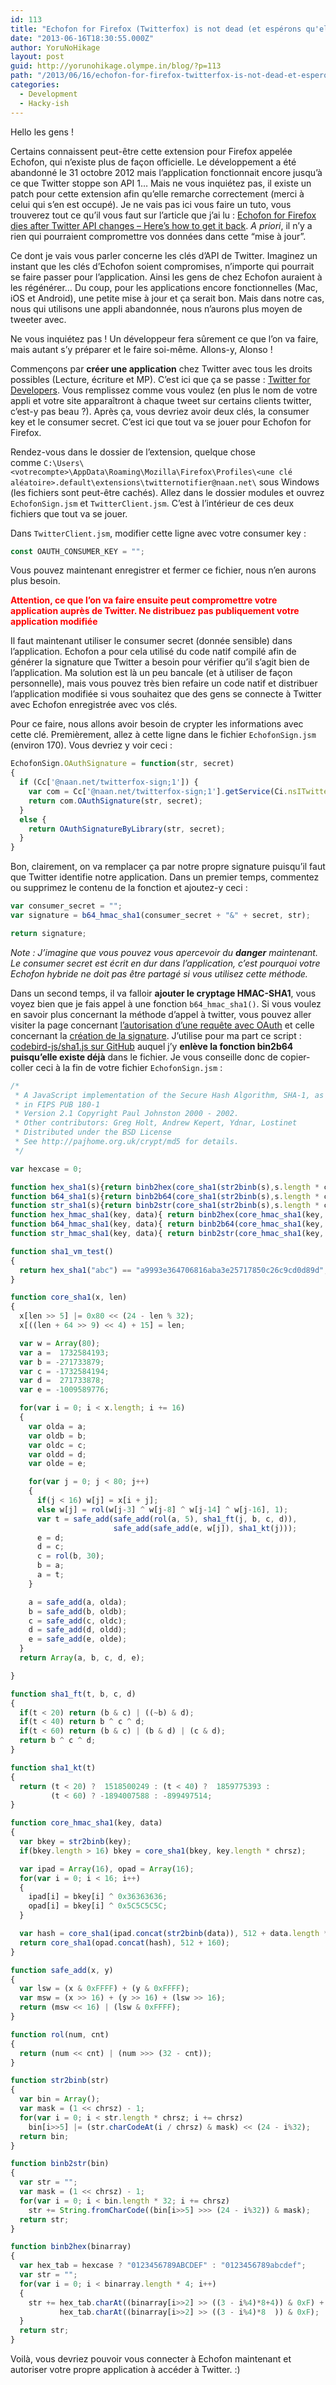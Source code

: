 ```yaml
---
id: 113
title: "Echofon for Firefox (Twitterfox) is not dead (et espérons qu'elle le restera)"
date: "2013-06-16T18:30:55.000Z"
author: YoruNoHikage
layout: post
guid: http://yorunohikage.olympe.in/blog/?p=113
path: "/2013/06/16/echofon-for-firefox-twitterfox-is-not-dead-et-esperons-quelle-le-restera/"
categories:
  - Development
  - Hacky-ish
---
```

Hello les gens !

Certains connaissent peut-être cette extension pour Firefox appelée Echofon, qui n’existe plus de façon officielle. Le développement a été abandonné le 31 octobre 2012 mais l’application fonctionnait encore jusqu’à ce que Twitter stoppe son API 1… Mais ne vous inquiétez pas, il existe un patch pour cette extension afin qu’elle remarche correctement (merci à celui qui s’en est occupé). Je ne vais pas ici vous faire un tuto, vous trouverez tout ce qu’il vous faut sur l’article que j’ai lu : [Echofon for Firefox dies after Twitter API changes – Here’s how to get it back](http://www.techerator.com/2013/06/echofon-for-firefox-dies-after-twitter-api-changes-heres-how-to-get-it-back/ "Echofon for Firefox dies after Twitter API changes – Here’s how to get it back"). _A priori_, il n’y a rien qui pourraient compromettre vos données dans cette “mise à jour”.

Ce dont je vais vous parler concerne les clés d’API de Twitter. Imaginez un instant que les clés d’Echofon soient compromises, n’importe qui pourrait se faire passer pour l’application. Ainsi les gens de chez Echofon auraient à les régénérer… Du coup, pour les applications encore fonctionnelles (Mac, iOS et Android), une petite mise à jour et ça serait bon. Mais dans notre cas, nous qui utilisons une appli abandonnée, nous n’aurons plus moyen de tweeter avec.

Ne vous inquiétez pas ! Un développeur fera sûrement ce que l’on va faire, mais autant s’y préparer et le faire soi-même. Allons-y, Alonso !

Commençons par **créer une application** chez Twitter avec tous les droits possibles (Lecture, écriture et MP). C’est ici que ça se passe : [Twitter for Developers](https://dev.twitter.com/apps "Twitter for Developers"). Vous remplissez comme vous voulez (en plus le nom de votre appli et votre site apparaîtront à chaque tweet sur certains clients twitter, c’est-y pas beau ?). Après ça, vous devriez avoir deux clés, la consumer key et le consumer secret. C’est ici que tout va se jouer pour Echofon for Firefox.

Rendez-vous dans le dossier de l’extension, quelque chose comme `C:\Users\<votrecompte>\AppData\Roaming\Mozilla\Firefox\Profiles\<une clé aléatoire>.default\extensions\twitternotifier@naan.net\` sous Windows (les fichiers sont peut-être cachés). Allez dans le dossier modules et ouvrez `EchofonSign.jsm` et `TwitterClient.jsm`. C’est à l’intérieur de ces deux fichiers que tout va se jouer.

Dans `TwitterClient.jsm`, modifier cette ligne avec votre consumer key :

```js
const OAUTH_CONSUMER_KEY = "";
```

Vous pouvez maintenant enregistrer et fermer ce fichier, nous n’en aurons plus besoin.

**<span style="color: #ff0000;">Attention, ce que l’on va faire ensuite peut compromettre votre application auprès de Twitter. Ne distribuez pas publiquement votre application modifiée</span>**

Il faut maintenant utiliser le consumer secret (donnée sensible) dans l’application. Echofon a pour cela utilisé du code natif compilé afin de générer la signature que Twitter a besoin pour vérifier qu’il s’agit bien de l’application. Ma solution est là un peu bancale (et à utiliser de façon personnelle), mais vous pouvez très bien refaire un code natif et distribuer l’application modifiée si vous souhaitez que des gens se connecte à Twitter avec Echofon enregistrée avec vos clés.

Pour ce faire, nous allons avoir besoin de crypter les informations avec cette clé. Premièrement, allez à cette ligne dans le fichier `EchofonSign.jsm` (environ 170). Vous devriez y voir ceci :

```js
EchofonSign.OAuthSignature = function(str, secret)
{
  if (Cc['@naan.net/twitterfox-sign;1']) {
    var com = Cc['@naan.net/twitterfox-sign;1'].getService(Ci.nsITwitterFoxSign);
    return com.OAuthSignature(str, secret);
  }
  else {
    return OAuthSignatureByLibrary(str, secret);
  }
}
```

Bon, clairement, on va remplacer ça par notre propre signature puisqu’il faut que Twitter identifie notre application. Dans un premier temps, commentez ou supprimez le contenu de la fonction et ajoutez-y ceci :

```js
var consumer_secret = "";
var signature = b64_hmac_sha1(consumer_secret + "&" + secret, str);

return signature;
```

_Note : J’imagine que vous pouvez vous apercevoir du **danger** maintenant. Le consumer secret est écrit en dur dans l’application, c’est pourquoi votre Echofon hybride ne doit pas être partagé si vous utilisez cette méthode._

Dans un second temps, il va falloir **ajouter le cryptage HMAC-SHA1**, vous voyez bien que je fais appel à une fonction `b64_hmac_sha1()`. Si vous voulez en savoir plus concernant la méthode d’appel à twitter, vous pouvez aller visiter la page concernant [l’autorisation d’une requête avec OAuth](https://dev.twitter.com/docs/auth/authorizing-request "Authorizing a request") et celle concernant la [création de la signature](https://dev.twitter.com/docs/auth/creating-signature "Creating a signature"). J’utilise pour ma part ce script : [codebird-js/sha1.js sur GitHub](https://github.com/mynetx/codebird-js/blob/master/sha1.js "codebird-js/sha1.js sur GitHub") auquel j’y **enlève la fonction bin2b64 puisqu’elle existe déjà** dans le fichier. Je vous conseille donc de copier-coller ceci à la fin de votre fichier `EchofonSign.jsm` :

```js
/*
 * A JavaScript implementation of the Secure Hash Algorithm, SHA-1, as defined
 * in FIPS PUB 180-1
 * Version 2.1 Copyright Paul Johnston 2000 - 2002.
 * Other contributors: Greg Holt, Andrew Kepert, Ydnar, Lostinet
 * Distributed under the BSD License
 * See http://pajhome.org.uk/crypt/md5 for details.
 */

var hexcase = 0;

function hex_sha1(s){return binb2hex(core_sha1(str2binb(s),s.length * chrsz));}
function b64_sha1(s){return binb2b64(core_sha1(str2binb(s),s.length * chrsz));}
function str_sha1(s){return binb2str(core_sha1(str2binb(s),s.length * chrsz));}
function hex_hmac_sha1(key, data){ return binb2hex(core_hmac_sha1(key, data));}
function b64_hmac_sha1(key, data){ return binb2b64(core_hmac_sha1(key, data));}
function str_hmac_sha1(key, data){ return binb2str(core_hmac_sha1(key, data));}

function sha1_vm_test()
{
  return hex_sha1("abc") == "a9993e364706816aba3e25717850c26c9cd0d89d";
}

function core_sha1(x, len)
{
  x[len >> 5] |= 0x80 << (24 - len % 32);
  x[((len + 64 >> 9) << 4) + 15] = len;

  var w = Array(80);
  var a =  1732584193;
  var b = -271733879;
  var c = -1732584194;
  var d =  271733878;
  var e = -1009589776;

  for(var i = 0; i < x.length; i += 16)
  {
    var olda = a;
    var oldb = b;
    var oldc = c;
    var oldd = d;
    var olde = e;

    for(var j = 0; j < 80; j++)
    {
      if(j < 16) w[j] = x[i + j];
      else w[j] = rol(w[j-3] ^ w[j-8] ^ w[j-14] ^ w[j-16], 1);
      var t = safe_add(safe_add(rol(a, 5), sha1_ft(j, b, c, d)),
                       safe_add(safe_add(e, w[j]), sha1_kt(j)));
      e = d;
      d = c;
      c = rol(b, 30);
      b = a;
      a = t;
    }

    a = safe_add(a, olda);
    b = safe_add(b, oldb);
    c = safe_add(c, oldc);
    d = safe_add(d, oldd);
    e = safe_add(e, olde);
  }
  return Array(a, b, c, d, e);

}

function sha1_ft(t, b, c, d)
{
  if(t < 20) return (b & c) | ((~b) & d);
  if(t < 40) return b ^ c ^ d;
  if(t < 60) return (b & c) | (b & d) | (c & d);
  return b ^ c ^ d;
}

function sha1_kt(t)
{
  return (t < 20) ?  1518500249 : (t < 40) ?  1859775393 :
         (t < 60) ? -1894007588 : -899497514;
}  

function core_hmac_sha1(key, data)
{
  var bkey = str2binb(key);
  if(bkey.length > 16) bkey = core_sha1(bkey, key.length * chrsz);

  var ipad = Array(16), opad = Array(16);
  for(var i = 0; i < 16; i++)
  {
    ipad[i] = bkey[i] ^ 0x36363636;
    opad[i] = bkey[i] ^ 0x5C5C5C5C;
  }

  var hash = core_sha1(ipad.concat(str2binb(data)), 512 + data.length * chrsz);
  return core_sha1(opad.concat(hash), 512 + 160);
}

function safe_add(x, y)
{
  var lsw = (x & 0xFFFF) + (y & 0xFFFF);
  var msw = (x >> 16) + (y >> 16) + (lsw >> 16);
  return (msw << 16) | (lsw & 0xFFFF);
}

function rol(num, cnt)
{
  return (num << cnt) | (num >>> (32 - cnt));
}

function str2binb(str)
{
  var bin = Array();
  var mask = (1 << chrsz) - 1;
  for(var i = 0; i < str.length * chrsz; i += chrsz)
    bin[i>>5] |= (str.charCodeAt(i / chrsz) & mask) << (24 - i%32);
  return bin;
}

function binb2str(bin)
{
  var str = "";
  var mask = (1 << chrsz) - 1;
  for(var i = 0; i < bin.length * 32; i += chrsz)
    str += String.fromCharCode((bin[i>>5] >>> (24 - i%32)) & mask);
  return str;
}

function binb2hex(binarray)
{
  var hex_tab = hexcase ? "0123456789ABCDEF" : "0123456789abcdef";
  var str = "";
  for(var i = 0; i < binarray.length * 4; i++)
  {
    str += hex_tab.charAt((binarray[i>>2] >> ((3 - i%4)*8+4)) & 0xF) +
           hex_tab.charAt((binarray[i>>2] >> ((3 - i%4)*8  )) & 0xF);
  }
  return str;
}
```

Voilà, vous devriez pouvoir vous connecter à Echofon maintenant et autoriser votre propre application à accéder à Twitter. :)
